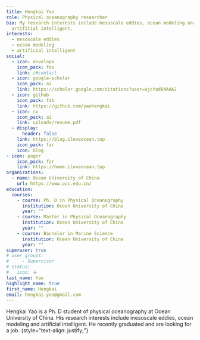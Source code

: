 ```yaml
---
title: Hengkai Yao
role: Physical oceanography researcher
bio: My research interests include mesoscale eddies, ocean modeling and
  artifitial intelligent.
interests:
  - mesoscale eddies
  - ocean modeling
  - artificial intelligent
social:
  - icon: envelope
    icon_pack: fas
    link: /#contact
  - icon: google-scholar
    icon_pack: ai
    link: https://scholar.google.com/citations?user=ujcYod0AAAAJ
  - icon: github
    icon_pack: fab
    link: https://github.com/yaohengkai
  - icon: cv
    icon_pack: ai
    link: uploads/resume.pdf
  - display:
      header: false
    link: https://blog.iloveocean.top
    icon_pack: far
    icon: blog
- icon: pager
    icon_pack: far
    link: https://home.iloveocean.top
organizations:
  - name: Ocean University of China
    url: https://www.ouc.edu.cn/
education:
  courses:
    - course: Ph. D in Physical Oceanography
      institution: Ocean University of China
      year: ""
    - course: Master in Physical Oceanography
      institution: Ocean University of China
      year: ""
    - course: Bachelor in Marine Science
      institution: Ocean University of China
      year: ""
superuser: true
# user_groups:
#     - Supervisor
# status:
#   icon: ☕️
last_name: Yao
highlight_name: true
first_name: Hengkai
email: hengkai.yao@gmail.com
---
```

Hengkai Yao is a Ph. D student of physical oceanography at Ocean University of China. His research interests include mesoscale eddies, ocean modeling and artificial intelligent. He recently graduated and are looking for a job.
{style="text-align: justify;"}